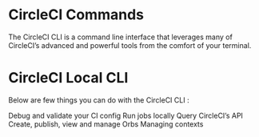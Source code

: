 # CircleCI Commands

The CircleCI CLI is a command line interface that leverages many of CircleCI’s advanced and powerful tools from the comfort of your terminal. 

# CircleCI Local CLI

Below are few things you can do with the CircleCI CLI :

Debug and validate your CI config
Run jobs locally
Query CircleCI’s API
Create, publish, view and manage Orbs
Managing contexts



